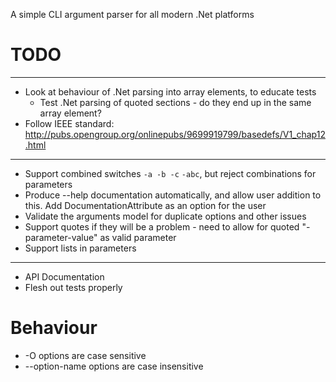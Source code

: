 A simple CLI argument parser for all modern .Net platforms

# TODO

---
* Look at behaviour of .Net parsing into array elements, to educate tests
	* Test .Net parsing of quoted sections - do they end up in the same array element?
* Follow IEEE standard: http://pubs.opengroup.org/onlinepubs/9699919799/basedefs/V1_chap12.html

---
* Support combined switches `-a -b -c` `-abc`, but reject combinations for parameters
* Produce --help documentation automatically, and allow user addition to this. Add DocumentationAttribute as an option for the user
* Validate the arguments model for duplicate options and other issues
* Support quotes if they will be a problem - need to allow for quoted "-parameter-value" as valid parameter
* Support lists in parameters

---
* API Documentation
* Flesh out tests properly


# Behaviour

* -O options are case sensitive
* --option-name options are case insensitive